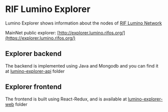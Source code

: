 # RIF Lumino Explorer

Lumino Explorer shows information about the nodes of [RIF Lumino Network](https://github.com/rsksmart/lumino)

MainNet public explorer: [http://explorer.lumino.rifos.org/](https://explorer.lumino.rifos.org/)



## Explorer backend 

The backend is implemented using Java and Mongodb and you can find it at [lumino-explorer-api](https://github.com/rsksmart/lumino-explorer/tree/master/lumino-explorer-api) folder

## Explorer frontend 

The frontend is built using React-Redux, and is available at [lumino-explorer-web](https://github.com/rsksmart/lumino-explorer/tree/master/lumino-explorer-web) folder
